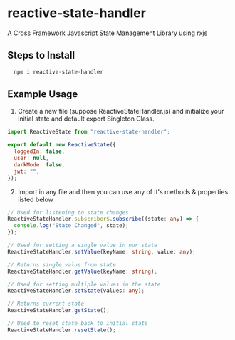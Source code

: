 # reactive-state-handler

A Cross Framework Javascript State Management Library using rxjs

## Steps to Install

```javascript
  npm i reactive-state-handler
```

## Example Usage

1. Create a new file (suppose ReactiveStateHandler.js) and initialize your initial state and default export Singleton Class.

```javascript
import ReactiveState from "reactive-state-handler";

export default new ReactiveState({
  loggedIn: false,
  user: null,
  darkMode: false,
  jwt: "",
});
```

2. Import in any file and then you can use any of it's methods & properties listed below

```typescript
// Used for listening to state changes
ReactiveStateHandler.subscriber$.subscribe((state: any) => {
  console.log("State Changed", state);
});

// Used for setting a single value in our state
ReactiveStateHandler.setValue(keyName: string, value: any);

// Returns single value from state
ReactiveStateHandler.getValue(keyName: string);

// Used for setting multiple values in the state
ReactiveStateHandler.setState(values: any);

// Returns current state
ReactiveStateHandler.getState();

// Used to reset state back to initial state
ReactiveStateHandler.resetState();
```
